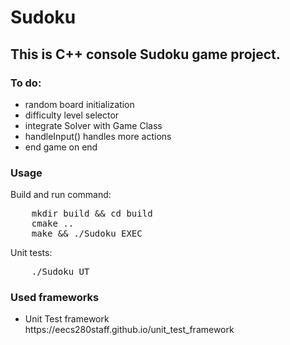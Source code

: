 <h1>Sudoku</h1>

<h2>This is C++ console Sudoku game project.</h2>

<h3>To do:</h3>
<ul>
    <li>random board initialization</li>
    <li>difficulty level selector</li>
    <li>integrate Solver with Game Class</li>
    <li>handleInput() handles more actions</li>
    <li>end game on end</li>
</ul>

<h3>Usage</h3>
<p>Build and run command:</p>
<pre>
    mkdir build && cd build
    cmake ..
    make && ./Sudoku_EXEC
</pre>
<p>Unit tests:</p>
<pre>
    ./Sudoku_UT
</pre>

<h3>Used frameworks</h3>
<ul>
    <li>Unit Test framework<br>https://eecs280staff.github.io/unit_test_framework</li>
</ul>

